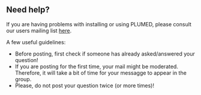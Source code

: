 Need help?
-----------------------------

If you are having problems with installing or using PLUMED, please consult our users mailing list [here](https://groups.google.com/forum/#!forum/plumed-users).

A few useful guidelines:

* Before posting, first check if someone has already asked/answered your question!
* If you are posting for the first time, your mail might be moderated. Therefore, it will take a bit of time for your messagge to appear in the group.
* Please, do not post your question twice (or more times)!

<iframe id="forum_embed"
  src="javascript:void(0)"
  scrolling="no"
  frameborder="0"
  width="900"
  height="700">
</iframe>
<script type="text/javascript">
  document.getElementById('forum_embed').src =
     'https://groups.google.com/forum/embed/?place=forum/plumed-users'
     + '&showsearch=true&showpopout=true&showtabs=false'
     + '&parenturl=' + encodeURIComponent(window.location.href);
</script>
